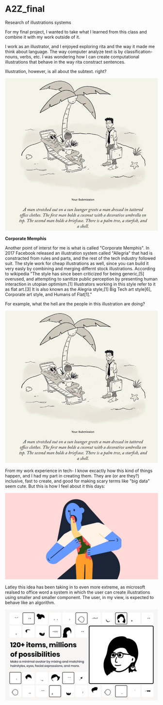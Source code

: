 # A2Z_final
Research of illustrations systems  

For my final project, I wanted to take what I learned from this class and combine it with my work outside of it. 

I work as an illustrator, and I enjoyed exploring rita and the way it made me think about language. The way computer analyze text is by classification- nouns, verbs, etc. I was wondering how I can create computational illustrations that behave in the way rita constract sentences.

Illustration, however, is all about the subtext. right?


![01](01.jpg)

**Corporate Memphis**

Another point of interst for me is what is called "Corporate Memphis". In 2017 Facebook released an illustration system called "Allegria" that had is constracted from rules and parts, and the rest of the tech industry followed suit. The style work for cheap illustrations as well, since you can build it very easly by combining and merging differnt stock illustrations. According to wikipedia "The style has since been criticized for being generic,[5] overused, and attempting to sanitize public perception by presenting human interaction in utopian optimism.[1] Illustrators working in this style refer to it as flat art.[3] It is also known as the Alegria style,[1] Big Tech art style[6], Corporate art style, and Humans of Flat[1]."

For example, what the hell are the people in this illustration are doing?

![02](01.jpg)

From my work experience in tech- I know excactly how this kind of things happen, and I had my part in creating them. They are (or are they?) inclusive, fast to create, and good for making scary terms like "big data" seem cute. But this is how I feel about it this days:

![04](04.jpeg)

Latley this idea has been taking in to even more extreme, as microsoft realsed to office word a system in which the user can create illustrations using smaller and smaller component. The user, in my view, is expected to behave like an algorithm.

![03](03.png)




